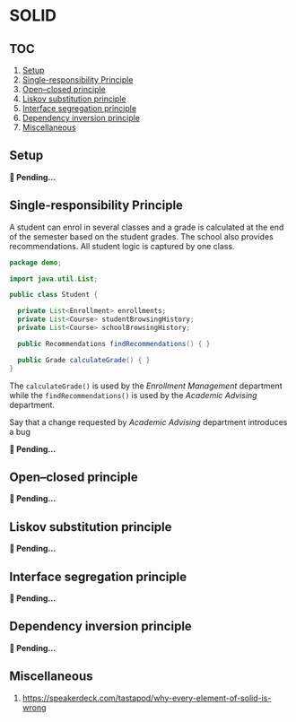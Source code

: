 # SOLID

## TOC

1. [Setup](#setup)
1. [Single-responsibility Principle](#single-responsibility-principle)
1. [Open–closed principle](#open-closed-principle)
1. [Liskov substitution principle](#liskov-substitution-principle)
1. [Interface segregation principle](#interface-segregation-principle)
1. [Dependency inversion principle](#dependency-inversion-principle)
1. [Miscellaneous](#miscellaneous)

## Setup

**🚧 Pending...**

## Single-responsibility Principle

A student can enrol in several classes and a grade is calculated at the end of the semester based on the student grades.  The school also provides recommendations.  All student logic is captured by one class.

```java
package demo;

import java.util.List;

public class Student {

  private List<Enrollment> enrollments;
  private List<Course> studentBrowsingHistory;
  private List<Course> schoolBrowsingHistory;

  public Recommendations findRecommendations() { }

  public Grade calculateGrade() { }
}
```

The `calculateGrade()` is used by the *Enrollment Management* department while the `findRecommendations()` is used by the *Academic Advising* department.

Say that a change requested by *Academic Advising* department introduces a bug


**🚧 Pending...**

## Open–closed principle

**🚧 Pending...**

## Liskov substitution principle

**🚧 Pending...**

## Interface segregation principle

**🚧 Pending...**

## Dependency inversion principle

**🚧 Pending...**

## Miscellaneous

1. https://speakerdeck.com/tastapod/why-every-element-of-solid-is-wrong
